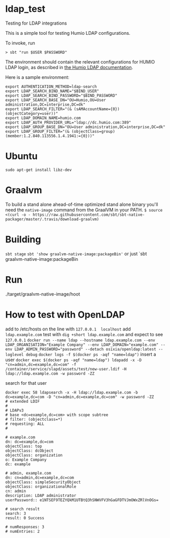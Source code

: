 # ldap_test
Testing for LDAP integrations

This is a simple tool for testing Humio LDAP configurations.

To invoke, run

```
> sbt "run $USER $PASSWORD"
```

The environment should contain the relevant configurations for HUMIO LDAP login, as described in
[the Humio LDAP documentation](https://docs.humio.com/operations-guide/configuration/authentication/ldap/).

Here is a sample environment:

```
export AUTHENTICATION_METHOD=ldap-search
export LDAP_SEARCH_BIND_NAME="$BIND_USER"
export LDAP_SEARCH_BIND_PASSWORD="$BIND_PASSWORD"
export LDAP_SEARCH_BASE_DN="OU=Humio,OU=User administration,DC=interprise,DC=dk"
export LDAP_SEARCH_FILTER="(& (sAMAccountName={0})(objectCategory=user))"
export LDAP_DOMAIN_NAME=humio.com
export LDAP_AUTH_PROVIDER_URL="ldap://dc.humio.com:389"
export LDAP_GROUP_BASE_DN="OU=User administration,DC=interprise,DC=dk"
export LDAP_GROUP_FILTER="(& (objectClass=group) (member:1.2.840.113556.1.4.1941:={0}))"

```

# Ubuntu
`sudo apt-get install libz-dev`

# Graalvm
To build a stand alone ahead-of-time optimized stand alone binary you'll need the `native-image` command from the GraalVM in your PATH.
`$ source <(curl -o - https://raw.githubusercontent.com/sbt/sbt-native-packager/master/.travis/download-graalvm)`

# Building
`sbt stage`
`sbt 'show graalvm-native-image:packageBin'`
or just `sbt graalvm-native-image:packageBin

# Run
./target/graalvm-native-image/hoot

# How to test with OpenLDAP

add to /etc/hosts on the line with `127.0.0.1  localhost` add `ldap.example.com`
test with `dig +short ldap.example.com` and expect to see `127.0.0.1`
`docker run --name ldap --hostname ldap.example.com --env LDAP_ORGANISATION="Example Company" --env LDAP_DOMAIN="example.com" --env LDAP_ADMIN_PASSWORD="password" --detach osixia/openldap:latest --loglevel debug`
`docker logs -f $(docker ps -aqf "name=ldap")`
insert a user
`docker exec $(docker ps -aqf "name=ldap") ldapadd -x -D "cn=admin,dc=example,dc=com" -f /container/service/slapd/assets/test/new-user.ldif -H ldap://ldap.example.com -w password -ZZ`

search for that user
```
docker exec 58 ldapsearch -x -H ldap://ldap.example.com -b dc=example,dc=com -D "cn=admin,dc=example,dc=com" -w password -ZZ
# extended LDIF
#
# LDAPv3
# base <dc=example,dc=com> with scope subtree
# filter: (objectclass=*)
# requesting: ALL
#

# example.com
dn: dc=example,dc=com
objectClass: top
objectClass: dcObject
objectClass: organization
o: Example Company
dc: example

# admin, example.com
dn: cn=admin,dc=example,dc=com
objectClass: simpleSecurityObject
objectClass: organizationalRole
cn: admin
description: LDAP administrator
userPassword:: e1NTSEF9TEZYQkM1UTBtQ3hSNWVFV3hGaGFDTVJmOWxZRlVnOGs=

# search result
search: 3
result: 0 Success

# numResponses: 3
# numEntries: 2
```


